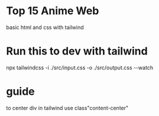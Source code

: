 # Top 15 Anime Web
 basic html and css with  tailwind
 # Run this to dev with tailwind
 npx tailwindcss -i ./src/input.css -o ./src/output.css --watch
#  guide 
to center div in tailwind 
use class"content-center"
